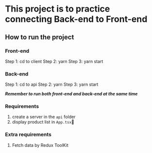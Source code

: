 # This project is to practice connecting Back-end to Front-end

## How to run the project

### Front-end

Step 1: cd to client
Step 2: yarn
Step 3: yarn start

### Back-end

Step 1: cd to api
Step 2: yarn
Step 3: yarn start

**_Remember to run both front-end and back-end at the same time_**

### Requirements

1. create a server in the `api` folder
2. display product list in `App.tsx`

### Extra requirements

1. Fetch data by Redux ToolKit
